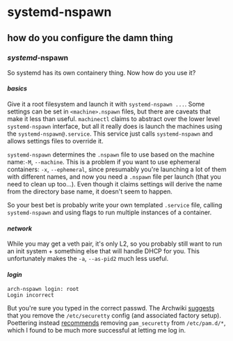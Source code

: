 # systemd-nspawn

## how do you configure the damn thing

### _systemd_-nspawn

So systemd has its own containery thing.
Now how do you use it?

#### _basics_

Give it a root filesystem and launch it with `systemd-nspawn ...`.
Some settings can be set in `<machine>.nspawn` files,
but there are caveats that make it less than useful.
`machinectl` claims to abstract over the lower level `systemd-nspawn` interface,
but all it really does is launch the machines using the `systemd-nspawn@.service`.
This service just calls `systemd-nspawn` and allows settings files to override it.

`systemd-nspawn` determines the `.nspawn` file to use based on the machine name:`-M`, `--machine`.
This is a problem if you want to use ephemeral containers: `-x`, `--ephemeral`,
since presumably you're launching a lot of them with different names,
and now you need a `.nspawn` file per launch (that you need to clean up too...).
Even though it claims settings will derive the name from the directory base name,
it doesn't seem to happen.

So your best bet is probably write your own templated `.service` file,
calling `systemd-nspawn` and using flags to run multiple instances of a container.

#### _network_

While you may get a veth pair, it's only L2,
so you probably still want to run an init system + something else that will handle DHCP for you.
This unfortunately makes the `-a`, `--as-pid2` much less useful.

#### _login_

```
arch-nspawn login: root
Login incorrect
```

But you're sure you typed in the correct passwd.
The Archwiki [suggests](https://wiki.archlinux.org/title/systemd-nspawn#Root_login_fails)
that you remove the `/etc/securetty` config (and associated factory setup).
Poettering instead
[recommends](https://github.com/systemd/systemd/issues/852#issuecomment-127759667)
removing `pam_securetty` from `/etc/pam.d/*`,
which I found to be much more successful at letting me log in.
